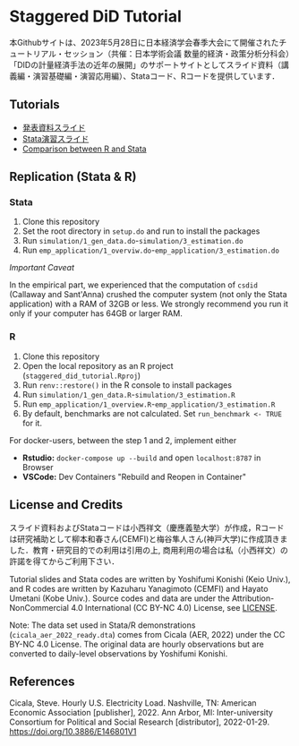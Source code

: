 # Staggered DiD Tutorial

本Githubサイトは、2023年5月28日に日本経済学会春季大会にて開催されたチュートリアル・セッション（共催：日本学術会議 数量的経済・政策分析分科会）「DIDの計量経済手法の近年の展開」のサポートサイトとしてスライド資料（講義編・演習基礎編・演習応用編）、Stataコード、Rコードを提供しています．

## Tutorials

- [発表資料スライド](https://kazuyanagimoto.com/staggered_did_tutorial/slides/SDID_Tutorial_Main.pdf)
- [Stata演習スライド](https://kazuyanagimoto.com/staggered_did_tutoria/slides/SDID_Tutorial_Stata.pdf)
- [Comparison between R and Stata](https://kazuyanagimoto.com/staggered_did_tutoial/code/stata_vs_r.html)

## Replication (Stata & R)

### Stata

1. Clone this repository
1. Set the root directory in `setup.do` and run to install the packages
1. Run `simulation/1_gen_data.do`-`simulation/3_estimation.do`
1. Run `emp_application/1_overviw.do`-`emp_application/3_estimation.do`

*Important Caveat*

In the empirical part, we experienced that the computation of `csdid` (Callaway and Sant'Anna) crushed
the computer system (not only the Stata application) with a RAM of 32GB or less. 
We strongly recommend you run it only if your computer has 64GB or larger RAM.

### R

1. Clone this repository
1. Open the local repository as an R project
    (`staggered_did_tutorial.Rproj`)
1. Run `renv::restore()` in the R console to install packages
1. Run `simulation/1_gen_data.R`-`simulation/3_estimation.R`
1. Run `emp_application/1_overview.R`-`emp_application/3_estimation.R`
1. By default, benchmarks are not calculated. Set `run_benchmark <- TRUE` for it.

For docker-users, between the step 1 and 2, implement either

- **Rstudio:** `docker-compose up --build` and open `localhost:8787` in Browser
- **VSCode:** Dev Containers "Rebuild and Reopen in Container"

## License and Credits

スライド資料およびStataコードは小西祥文（慶應義塾大学）が作成，Rコードは研究補助として柳本和春さん(CEMFI)と梅谷隼人さん(神戸大学)に作成頂きました．教育・研究目的での利用は引用の上, 商用利用の場合は私（小西祥文）の許諾を得てからご利用下さい．

Tutorial slides and Stata codes are written by Yoshifumi Konishi (Keio Univ.), and R codes are written by Kazuharu Yanagimoto (CEMFI) and Hayato Umetani (Kobe Univ.). Source codes and data are under the Attribution-NonCommercial 4.0 International (CC BY-NC 4.0) License, see [LICENSE](https://github.com/kazuyanagimoto/staggered_did_tutorial/blob/main/LICENSE).

Note: The data set used in Stata/R demonstrations (`cicala_aer_2022_ready.dta`) comes from Cicala (AER, 2022) under the CC BY-NC 4.0 License. The original data are hourly observations but are converted to daily-level observations by Yoshifumi Konishi.

## References

Cicala, Steve. Hourly U.S. Electricity Load. Nashville, TN: American Economic Association [publisher], 2022. Ann Arbor, MI: Inter-university Consortium for Political and Social Research [distributor], 2022-01-29. https://doi.org/10.3886/E146801V1